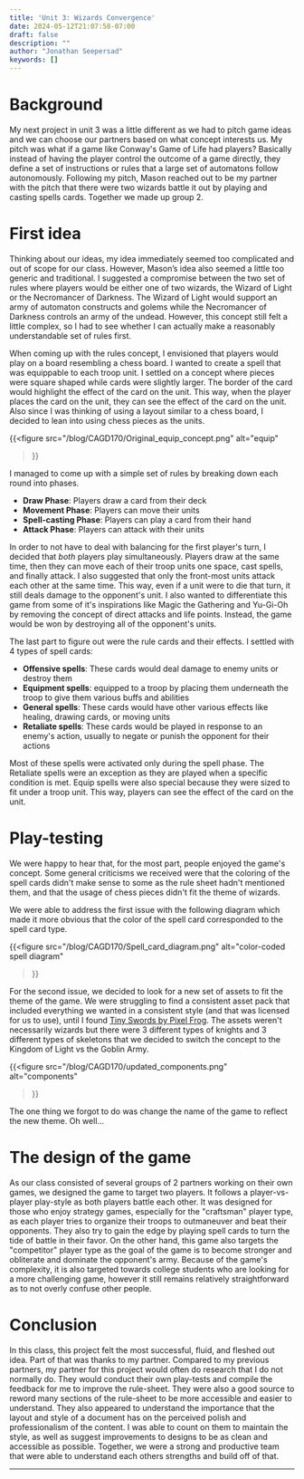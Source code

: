 ```yaml
---
title: 'Unit 3: Wizards Convergence'
date: 2024-05-12T21:07:58-07:00
draft: false
description: ""
author: "Jonathan Seepersad"
keywords: []
---
```


# Background

My next project in unit 3 was a little different as we had to pitch game ideas and we can choose our partners based on what concept interests us. My pitch was what if a game like Conway's Game of Life had players? Basically instead of having the player control the outcome of a game directly, they define a set of instructions or rules that a large set of automatons follow autonomously. Following my pitch, Mason reached out to be my partner with the pitch that there were two wizards battle it out by playing and casting spells cards. Together we made up group 2. 

# First idea

Thinking about our ideas, my idea immediately seemed too complicated and out of scope for our class. However, Mason’s idea also seemed a little too generic and traditional. I suggested a compromise between the two set of rules where players would be either one of two wizards, the Wizard of Light or the Necromancer of Darkness. The Wizard of Light would support an army of automaton constructs and golems while the Necromancer of Darkness controls an army of the undead. However, this concept still felt a little complex, so I had to see whether I can actually make a reasonably understandable set of rules first.

When coming up with the rules concept, I envisioned that players would play on a board resembling a chess board. I wanted to create a spell that was equippable to each troop unit. I settled on a concept where pieces were square shaped while cards were slightly larger. The border of the card would highlight the effect of the card on the unit. This way, when the player places the card on the unit, they can see the effect of the card on the unit. Also since I was thinking of using a layout similar to a chess board, I decided to lean into using chess pieces as the units.

{{<figure
    src="/blog/CAGD170/Original_equip_concept.png"
    alt="equip"
>}}

I managed to come up with a simple set of rules by breaking down each round into phases.

- **Draw Phase**: Players draw a card from their deck
- **Movement Phase**: Players can move their units
- **Spell-casting Phase**: Players can play a card from their hand
- **Attack Phase**: Players can attack with their units

In order to not have to deal with balancing for the first player's turn, I decided that *both* players play simultaneously. Players draw at the same time, then they can move each of their troop units one space, cast spells, and finally attack. I also suggested that only the front-most units attack each other at the same time. This way, even if a unit were to die that turn, it still deals damage to the opponent's unit. I also wanted to differentiate this game from some of it's inspirations like Magic the Gathering and Yu-Gi-Oh by removing the concept of direct attacks and life points. Instead, the game would be won by destroying all of the opponent's units.

The last part to figure out were the rule cards and their effects. I settled with 4 types of spell cards:

- **Offensive spells**: These cards would deal damage to enemy units or destroy them
- **Equipment spells**: equipped to a troop by placing them underneath the troop to give them various buffs and abilities
- **General spells**: These cards would have other various effects like healing, drawing cards, or moving units
- **Retaliate spells**: These cards would be played in response to an enemy's action, usually to negate or punish the opponent for their actions

Most of these spells were activated only during the spell phase. The Retaliate spells were an exception as they are played when a specific condition is met. Equip spells were also special because they were sized to fit under a troop unit. This way, players can see the effect of the card on the unit.

# Play-testing

We were happy to hear that, for the most part, people enjoyed the game's concept. Some general criticisms we received were that the coloring of the spell cards didn't make sense to some as the rule sheet hadn't mentioned them, and that the usage of chess pieces didn't fit the theme of wizards.

We were able to address the first issue with the following diagram which made it more obvious that the color of the spell card corresponded to the spell card type.

{{<figure
    src="/blog/CAGD170/Spell_card_diagram.png"
    alt="color-coded spell diagram"
>}}

For the second issue, we decided to look for a new set of assets to fit the theme of the game. We were struggling to find a consistent asset pack that included everything we wanted in a consistent style (and that was licensed for us to use), until I found [Tiny Swords by Pixel Frog](https://pixelfrog-assets.itch.io/tiny-swords). The assets weren't necessarily wizards but there were 3 different types of knights and 3 different types of skeletons that we decided to switch the concept to the Kingdom of Light vs the Goblin Army.

{{<figure
    src="/blog/CAGD170/updated_components.png"
    alt="components"
>}}

The one thing we forgot to do was change the name of the game to reflect the new theme. Oh well…

# The design of the game

As our class consisted of several groups of 2 partners working on their own games, we designed the game to target two players. It follows a player-vs-player play-style as both players battle each other. It was designed for those who enjoy strategy games, especially for the "craftsman" player type, as each player tries to organize their troops to outmaneuver and beat their opponents. They also try to gain the edge by playing spell cards to turn the tide of battle in their favor. On the other hand, this game also targets the "competitor" player type as the goal of the game is to become stronger and obliterate and dominate the opponent's army. Because of the game's complexity, it is also targeted towards college students who are looking for a more challenging game, however it still remains relatively straightforward as to not overly confuse other people.

# Conclusion

In this class, this project felt the most successful, fluid, and fleshed out idea. Part of that was thanks to my partner. Compared to my previous partners, my partner for this project would often do research that I do not normally do. They would conduct their own play-tests and compile the feedback for me to improve the rule-sheet. They were also a good source to reword many sections of the rule-sheet to be more accessible and easier to understand. They also appeared to understand the importance that the layout and style of a document has on the perceived polish and professionalism of the content. I was able to count on them to maintain the style, as well as suggest improvements to designs to be as clean and accessible as possible. Together, we were a strong and productive team that were able to understand each others strengths and build off of that.

-----
